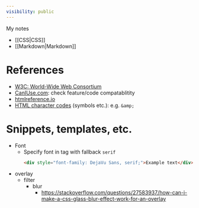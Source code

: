 ```yaml
---
visibility: public
---
```

My notes
- [[CSS|CSS]]
- [[Markdown|Markdown]]

# References
- [W3C: World-Wide Web Consortium](https://www.w3.org/)
- [CanIUse.com](https://caniuse.com/): check feature/code compatablitity
- [htmlreference.io](https://htmlreference.io/)
- [HTML character codes](https://www.rapidtables.com/web/html/html-codes.html) (symbols etc.): e.g. `&amp;`

# Snippets, templates, etc.
- Font
  - Specify font in tag with fallback `serif`
    ```html
    <div style="font-family: DejaVu Sans, serif;">Example text</div>
    ```
- overlay
  - filter
    - blur
      - https://stackoverflow.com/questions/27583937/how-can-i-make-a-css-glass-blur-effect-work-for-an-overlay
